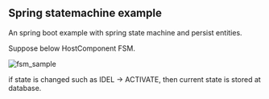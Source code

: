 ## Spring statemachine example
An spring boot example with spring state machine and persist entities.

Suppose below HostComponent FSM.  

![fsm_sample](https://user-images.githubusercontent.com/25560203/53737531-22d4c580-3ed0-11e9-9d19-46229e8bf1fe.png)  

if state is changed such as IDEL -> ACTIVATE, then current state is stored at database.  

  




  

